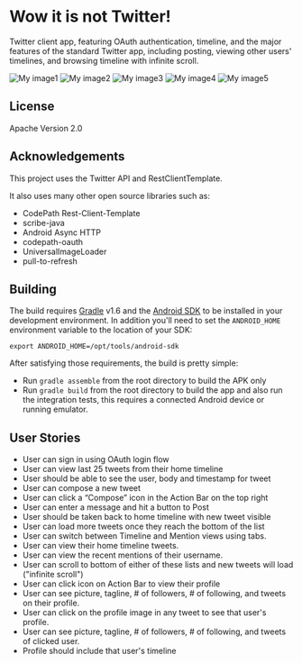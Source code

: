 # Wow it is not Twitter!

Twitter client app, featuring OAuth authentication, timeline, and the major features of the standard Twitter app, including posting, viewing other users' timelines, and browsing timeline with infinite scroll.

![My image1](/img/twitter_home.png)
![My image2](/img/twitter_mentions.png)
![My image3](/img/twitter_profile.png)
![My image4](/img/twitter_user_timeline.png)
![My image5](/img/titter_tweet.png)


## License

Apache Version 2.0


## Acknowledgements

This project uses the Twitter API and RestClientTemplate.

It also uses many other open source libraries such as:
* CodePath Rest-Client-Template
* scribe-java
* Android Async HTTP
* codepath-oauth
* UniversalImageLoader
* pull-to-refresh 

## Building

The build requires [Gradle](http://www.gradleware.com/)
v1.6 and the [Android SDK](http://developer.android.com/sdk/index.html)
to be installed in your development environment. In addition you'll need to set
the `ANDROID_HOME` environment variable to the location of your SDK:

    export ANDROID_HOME=/opt/tools/android-sdk

After satisfying those requirements, the build is pretty simple:

* Run `gradle assemble` from the root directory to build the APK only
* Run `gradle build` from the root directory to build the app and also run
  the integration tests, this requires a connected Android device or running
  emulator.

## User Stories

* User can sign in using OAuth login flow
* User can view last 25 tweets from their home timeline
* User should be able to see the user, body and timestamp for tweet
* User can compose a new tweet
* User can click a “Compose” icon in the Action Bar on the top right
* User can enter a message and hit a button to Post
* User should be taken back to home timeline with new tweet visible
* User can load more tweets once they reach the bottom of the list
* User can switch between Timeline and Mention views using tabs.
* User can view their home timeline tweets.
* User can view the recent mentions of their username.
* User can scroll to bottom of either of these lists and new tweets will load ("infinite scroll")
* User can click icon on Action Bar to view their profile
* User can see picture, tagline, # of followers, # of following, and tweets on their profile.
* User can click on the profile image in any tweet to see that user's profile.
* User can see picture, tagline, # of followers, # of following, and tweets of clicked user.
* Profile should include that user's timeline
